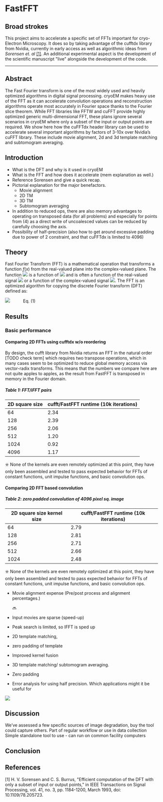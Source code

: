 # FastFFT


## Broad strokes

This project aims to accelerate a specific set of FFTs important for cryo-Electron Microscopy. It does so by taking advantage of the cufftdx library from Nvidia, currently in early access as well as algorithmic ideas from *Sorensen et. al* [[1]](#1). An additional experimental aspect is the development of the scientific manuscript "live" alongside the development of the code. 



---

## Abstract

The Fast Fourier transform is one of the most widely used and heavily optimized algorithms in digital signal processing. cryoEM makes heavy use of the FFT as it can accelerate convolution operations and reconstruction algorithms operate most accurately in Fourier space thanks to the Fourier slice theorem. While FFT libraries like FFTW and cuFFT provide highly optimized generic multi-dimensional FFT, these plans ignore several scenarios in cryoEM where only a subset of the input or output points are required. We show here how the cuFFTdx header library can be used to accelerate several important algorithms by factors of 3-10x over Nvidia’s cuFFT library. These include movie alignment, 2d and 3d template matching and subtomogram averaging.

## Introduction


- What is the DFT and why is it used in cryoEM
- What is the FFT and how does it accelerate (mem explanation as well.)
- Reference Sorensen and give  a quick recap.
- Pictorial explanation for the major benefactors.
  - Movie alignment
  - 2D TM
  - 3D TM
  - Subtomogram averaging
- In addition to reduced ops, there are also memory advantages to operating on transposed data (for all problems) and especially for points from (4) as a direct write of uncoalesced values can be reduced by carefully choosing the axis.
- Possibility of half-precision (also how to get around excessive padding due to power of 2 constraint, and that cuFFTdx is limited to 4096)


## Theory

Fast Fourier Transform (FFT) is a mathematical operation that transforms a function $f(x)$ from the real-valued plane into the complex-valued plane. The function <img src="https://render.githubusercontent.com/render/math?math=f(x)"> is a function of <img src="https://render.githubusercontent.com/render/math?math=x"> and is often a function of the real-valued signal <img src="https://render.githubusercontent.com/render/math?math=x"> or a function of the complex-valued signal <img src="https://render.githubusercontent.com/render/math?math=x + i\cdot y">. The FFT is an optimized algorithm for copying the discrete Fourier transform (DFT) defined as: 

<img src="https://render.githubusercontent.com/render/math?math=X(k) = \sum_{n=0}^{N-1} x(n) \exp\left( -2\pi i k n \right)">  &nbsp; &nbsp; &nbsp; &nbsp; &nbsp; Eq. (1)




## Results

### Basic performance

#### Comparing 2D FFTs using cufftdx w/o reordering

By design, the cufft library from Nvidia returns an FFT in the natural order [TODO check term] which requires two transpose operations, which in many cases seem to be optimized to reduce global memory access via vector-radix transforms. This means that the numbers we compare here are not quite apples to apples, as the result from FastFFT is transposed in memory in the Fourier domain.

##### Table 1: FFT/iFFT pairs

| 2D square size | cufft/FastFFT runtime (10k iterations) |
| --- | ---- |
| 64 | 2.34 |
| 128 | 2.39 |
| 256 | 2.06 |
| 512 | 1.20 |
| 1024 | 0.92 |
| 4096 | 1.17 | 

:biohazard: None of the kernels are even remotely optimized at this point, they have only been assembled and tested to pass expected behavior for FFTs of constant functions, unit impulse functions, and basic convolution ops.

#### Comparing 2D FFT based convolution 

##### Table 2: zero padded convolution of 4096 pixel sq. image

| 2D square size kernel size | cufft/FastFFT runtime (10k iterations) |
| --- | ---- |
| 64 | 2.79 |
| 128 | 2.81 |
| 256 | 2.71 |
| 512 | 2.66 |
| 1024 | 2.48 |

:biohazard: None of the kernels are even remotely optimized at this point, they have only been assembled and tested to pass expected behavior for FFTs of constant functions, unit impulse functions, and basic convolution ops.

- Movie alignment expense (Pre/post process and alignment percentages.)

  :soon: 
- Input movies are sparse (speed-up)
- Peak search is limited, so IFFT is sped up
- 2D template matching, 
- zero padding of template
- Improved kernel fusion
- 3D template matching/ subtomogram averaging.
- Zero padding
- Error analysis for using half precision. Which applications might it be useful for


<img src="https://render.githubusercontent.com/render/math?math=\sum_{n=0}^{N-1} e^{i \pi} = -1">

## Discussion

We’ve assessed a few specific sources of image degradation, buy the tool could capture others.
Part of regular workflow or use in data collection
Simple standalone tool to use - can run on common facility computers

## Conclusion

## References

<a id="1">[1]</a> 
H. V. Sorensen and C. S. Burrus, "Efficient computation of the DFT with only a subset of input or output points," in IEEE Transactions on Signal Processing, vol. 41, no. 3, pp. 1184-1200, March 1993, doi: 10.1109/78.205723.


